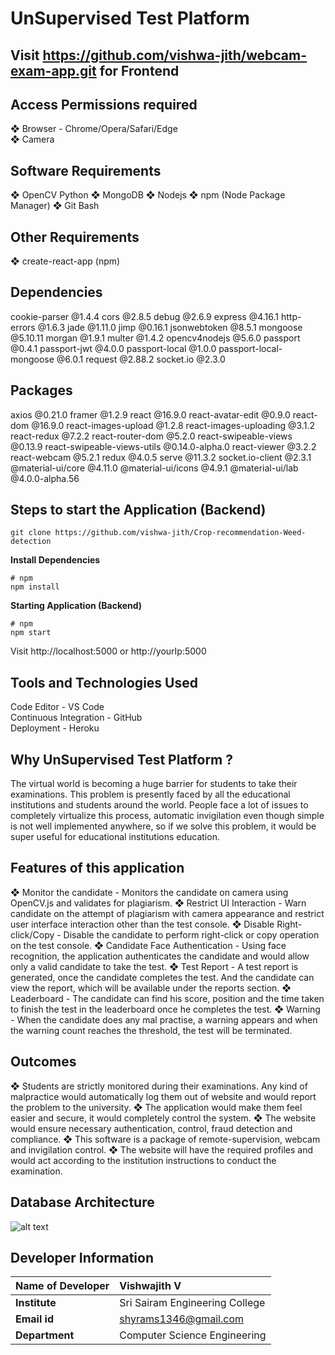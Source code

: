 # UnSupervised Test Platform

## Visit https://github.com/vishwa-jith/webcam-exam-app.git for Frontend

## Access Permissions required

❖ Browser - Chrome/Opera/Safari/Edge  
❖ Camera

## Software Requirements

❖ OpenCV Python
❖ MongoDB
❖ Nodejs
❖ npm (Node Package Manager)
❖ Git Bash

## Other Requirements

❖ create-react-app (npm)

## Dependencies

cookie-parser @1.4.4
cors @2.8.5
debug @2.6.9
express @4.16.1
http-errors @1.6.3
jade @1.11.0
jimp @0.16.1
jsonwebtoken @8.5.1
mongoose @5.10.11
morgan @1.9.1
multer @1.4.2
opencv4nodejs @5.6.0
passport @0.4.1
passport-jwt @4.0.0
passport-local @1.0.0
passport-local-mongoose @6.0.1
request @2.88.2
socket.io @2.3.0

## Packages

axios @0.21.0
framer @1.2.9
react @16.9.0
react-avatar-edit @0.9.0
react-dom @16.9.0
react-images-upload @1.2.8
react-images-uploading @3.1.2
react-redux @7.2.2
react-router-dom @5.2.0
react-swipeable-views @0.13.9
react-swipeable-views-utils @0.14.0-alpha.0
react-viewer @3.2.2
react-webcam @5.2.1
redux @4.0.5
serve @11.3.2
socket.io-client @2.3.1
@material-ui/core @4.11.0
@material-ui/icons @4.9.1
@material-ui/lab @4.0.0-alpha.56

## Steps to start the Application (Backend)

```
git clone https://github.com/vishwa-jith/Crop-recommendation-Weed-detection
```

**Install Dependencies**

```
# npm
npm install
```

**Starting Application (Backend)**

```
# npm
npm start
```

Visit http://localhost:5000 or http://yourIp:5000

## Tools and Technologies Used

Code Editor - VS Code  
Continuous Integration - GitHub  
Deployment - Heroku

## Why UnSupervised Test Platform ?

The virtual world is becoming a huge barrier for students to take their examinations. This problem is presently faced by all the educational institutions and students around the world. People face a lot of issues to completely virtualize this process, automatic invigilation even though simple is not well implemented anywhere, so if we solve this problem, it would be super useful for educational institutions education.

## Features of this application

❖ Monitor the candidate - Monitors the candidate on camera using OpenCV.js and validates for plagiarism.
❖ Restrict UI Interaction - Warn candidate on the attempt of plagiarism with camera appearance and restrict user interface interaction other than the test console.
❖ Disable Right-click/Copy - Disable the candidate to perform right-click or copy operation on the test console.
❖ Candidate Face Authentication - Using face recognition, the application authenticates the candidate and would allow only a valid candidate to take the test.
❖ Test Report - A test report is generated, once the candidate completes the test. And the candidate can view the report, which will be available under the reports section.
❖ Leaderboard - The candidate can find his score, position and the time taken to finish the test in the leaderboard once he completes the test.
❖ Warning - When the candidate does any mal practise, a warning appears and when the warning count reaches the threshold, the test will be terminated.

## Outcomes

❖ Students are strictly monitored during their examinations. Any kind of malpractice would automatically log them out of website and would report the problem to the university.
❖ The application would make them feel easier and secure, it would completely control the system.
❖ The website would ensure necessary authentication, control, fraud detection and compliance.
❖ This software is a package of remote-supervision, webcam and invigilation control.
❖ The website will have the required profiles and would act according to the institution instructions to conduct the examination.

## Database Architecture

![alt text](https://drive.google.com/file/d/1FYNZRm03aa0SjiMCAXsI3DzWgVabpxl2/view?usp=sharing)

## Developer Information

| <b>Name of Developer | <b> Vishwajith V               |
| :------------------- | :----------------------------- |
| <b> Institute        | Sri Sairam Engineering College |
| <b> Email id         | shyrams1346@gmail.com          |
| <b> Department       | Computer Science Engineering   |
